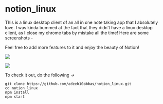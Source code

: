 
# 
# notion_linux

This is a linux desktop client of an all in one note taking app that I absolutely love. 
I was kinda bummed at the fact that they didn't have a linux desktop client, as I close my chrome tabs by mistake all the time!
Here are some screenshots -




Feel free to add more features to it and enjoy the beauty of Notion!

![](https://paper-attachments.dropbox.com/s_0D96EF7ADFBEDD54E41C75CD8C2CAD10EC62E9492D897D86693622BC3D4E515C_1588886040781_notion2.png)



![](https://paper-attachments.dropbox.com/s_0D96EF7ADFBEDD54E41C75CD8C2CAD10EC62E9492D897D86693622BC3D4E515C_1588886066218_notion1.png)


To check it out, do the following →

    git clone https://github.com/adeeb10abbas/notion_linux.git
    cd notion_linux
    npm install
    npm start
